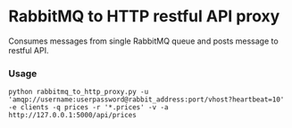 # RabbitMQ to HTTP restful API proxy

Consumes messages from single RabbitMQ queue and posts message to restful API.

### Usage
```
python rabbitmq_to_http_proxy.py -u 'amqp://username:userpassword@rabbit_address:port/vhost?heartbeat=10' -e clients -q prices -r '*.prices' -v -a http://127.0.0.1:5000/api/prices
```

